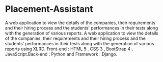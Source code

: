 # Placement-Assistant
A web application to view the details of the companies, their requirements and their hiring process and the students' performances in their tests along with the generation of various reports.
A web application to view the details of the
companies, their requirements and their hiring
process and the students' performances in their tests
along with the generation of various reports using
XLRD. Front-end : HTML 5 , CSS 3 , BootStrap 4 ,
JavaScript.Back-end : Python and Framework :
Django.

